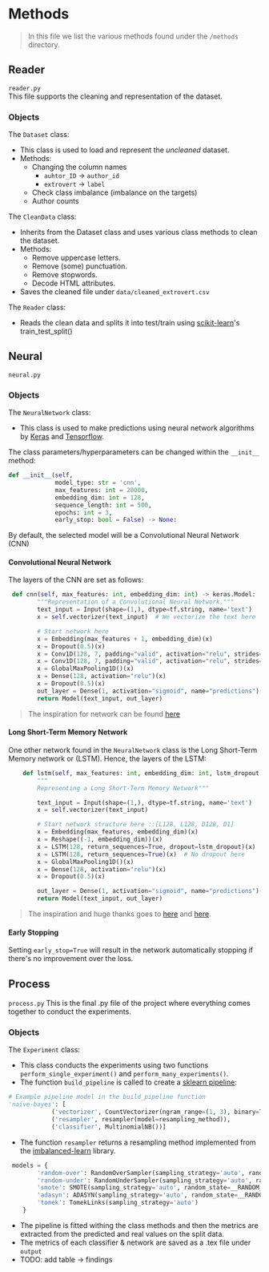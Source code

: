 # Methods
>In this file we list the various methods found under the `/methods` directory.
## Reader 
`reader.py` \
This file supports the cleaning and representation of the dataset.
### Objects
The `Dataset` class:
* This class is used to load and represent the _uncleaned_ dataset.
* Methods:
  * Changing the column names
    * `auhtor_ID` → `author_id`
    * `extrovert` → `label`
  * Check class imbalance (imbalance on the targets)
  * Author counts

The `CleanData` class:
* Inherits from the Dataset class and uses various class methods to clean the dataset.
* Methods:
  * Remove uppercase letters.
  * Remove (some) punctuation.
  * Remove stopwords.
  * Decode HTML attributes.
* Saves the cleaned file under `data/cleaned_extrovert.csv`

The `Reader` class:
* Reads the clean data and splits it into test/train using [scikit-learn](https://scikit-learn.org/)'s train_test_split()

## Neural
`neural.py`
### Objects
The `NeuralNetwork` class:
* This class is used to make predictions using neural network algorithms by [Keras](https://keras.io/) and [Tensorflow](https://www.tensorflow.org/).

The class parameters/hyperparameters can be changed within the `__init__` method:
```python
def __init__(self,
             model_type: str = 'cnn',
             max_features: int = 20000,
             embedding_dim: int = 128,
             sequence_length: int = 500,
             epochs: int = 3,
             early_stop: bool = False) -> None:
```
By default, the selected model will be a Convolutional Neural Network (CNN)
#### Convolutional Neural Network
The layers of the CNN are set as follows:
```python
 def cnn(self, max_features: int, embedding_dim: int) -> keras.Model:
        """Representation of a Convolutional Neural Network."""
        text_input = Input(shape=(1,), dtype=tf.string, name='text')
        x = self.vectorizer(text_input)  # We vectorize the text here

        # Start network here
        x = Embedding(max_features + 1, embedding_dim)(x)
        x = Dropout(0.5)(x)
        x = Conv1D(128, 7, padding="valid", activation="relu", strides=3)(x)
        x = Conv1D(128, 7, padding="valid", activation="relu", strides=3)(x)
        x = GlobalMaxPooling1D()(x)
        x = Dense(128, activation="relu")(x)
        x = Dropout(0.5)(x)
        out_layer = Dense(1, activation="sigmoid", name="predictions")(x)  # Sigmoid for binary output
        return Model(text_input, out_layer)
```
>The inspiration for network can be found [here](https://keras.io/examples/nlp/text_classification_from_scratch/)
#### Long Short-Term Memory Network
One other network found in the `NeuralNetwork` class is the Long Short-Term Memory network or (LSTM).
Hence, the layers of the LSTM:
```python
    def lstm(self, max_features: int, embedding_dim: int, lstm_dropout: float = 0.2) -> keras.Model:
        """
        Representing a Long Short-Term Memory Network"""

        text_input = Input(shape=(1,), dtype=tf.string, name='text')
        x = self.vectorizer(text_input)

        # Start network structure here ::[L128, L128, D128, D1]
        x = Embedding(max_features, embedding_dim)(x)
        x = Reshape((-1, embedding_dim))(x)
        x = LSTM(128, return_sequences=True, dropout=lstm_dropout)(x)
        x = LSTM(128, return_sequences=True)(x)  # No dropout here
        x = GlobalMaxPooling1D()(x)
        x = Dense(128, activation="relu")(x)
        x = Dropout(0.5)(x)

        out_layer = Dense(1, activation="sigmoid", name="predictions")(x)
        return Model(text_input, out_layer)
```
>The inspiration and huge thanks goes to [here](https://medium.com/mlearning-ai/the-classification-of-text-messages-using-lstm-bi-lstm-and-gru-f79b207f90ad) and [here](https://www.analyticsvidhya.com/blog/2021/06/lstm-for-text-classification/).
#### Early Stopping
Setting `early_stop=True` will result in the network automatically stopping if there's no improvement over the loss.

## Process
`process.py`
This is the final .py file of the project where everything comes together to conduct the experiments.
### Objects
The `Experiment` class:
* This class conducts the experiments using two functions `perform_single_experiment()` and `perform_many_experiments()`.
* The function `build_pipeline` is called to create a [sklearn pipeline](https://scikit-learn.org/stable/modules/generated/sklearn.pipeline.Pipeline.html):
```python
# Example pipeline model in the build_pipeline function
'naive-bayes': [
            ('vectorizer', CountVectorizer(ngram_range=(1, 3), binary=True)),
            ('resampler', resampler(model=resampling_method)),
            ('classifier', MultinomialNB())]
```
* The function `resampler` returns a resampling method implemented from the [imbalanced-learn](https://imbalanced-learn.org/stable/index.html) library.
```python
 models = {
        'random-over': RandomOverSampler(sampling_strategy='auto', random_state=__RANDOM_SEED__),
        'random-under': RandomUnderSampler(sampling_strategy='auto', random_state=__RANDOM_SEED__),
        'smote': SMOTE(sampling_strategy='auto', random_state=__RANDOM_SEED__),
        'adasyn': ADASYN(sampling_strategy='auto', random_state=__RANDOM_SEED__),
        'tomek': TomekLinks(sampling_strategy='auto')
    }
```
* The pipeline is fitted withing the class methods and then the metrics are extracted from the predicted and real values on the split data.
* The metrics of each classifier & network are saved as a .tex file under `output`
* TODO: add table → findings